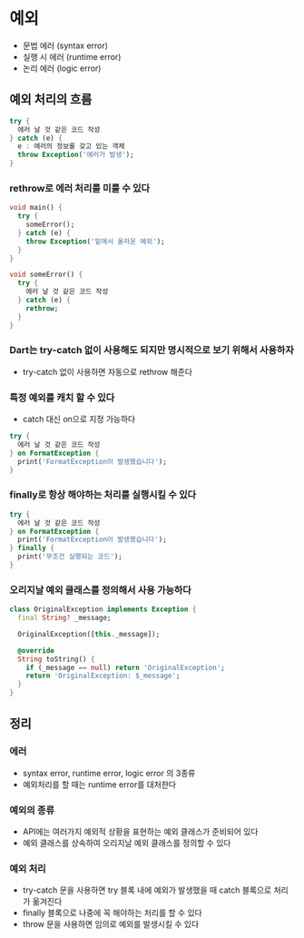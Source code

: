 # 예외

- 문법 에러 (syntax error)
- 실행 시 에러 (runtime error)
- 논리 에러 (logic error)

## 예외 처리의 흐름

```dart
try {
  에러 날 것 같은 코드 작성
} catch (e) {
  e : 에러의 정보를 갖고 있는 객체
  throw Exception('에러가 발생');
}
```

### rethrow로 에러 처리를 미룰 수 있다

```dart
void main() {
  try {
    someError();
  } catch (e) {
    throw Exception('밑에서 올라온 예외');
  }
}

void someError() {
  try {
    에러 날 것 같은 코드 작성
  } catch (e) {
    rethrow;
  }
}
```

### Dart는 try-catch 없이 사용해도 되지만 명시적으로 보기 위해서 사용하자

- try-catch 없이 사용하면 자동으로 rethrow 해준다

### 특정 예외를 캐치 할 수 있다

- catch 대신 on으로 지정 가능하다

```dart
try {
  에러 날 것 같은 코드 작성
} on FormatException {
  print('FormatException이 발생했습니다');
}
```

### finally로 항상 해야하는 처리를 실행시킬 수 있다

```dart
try {
  에러 날 것 같은 코드 작성
} on FormatException {
  print('FormatException이 발생했습니다');
} finally {
  print('무조건 실행되는 코드');
}
```

### 오리지날 예외 클래스를 정의해서 사용 가능하다

```dart
class OriginalException implements Exception {
  final String? _message;

  OriginalException([this._message]);

  @override
  String toString() {
    if (_message == null) return 'OriginalException';
    return 'OriginalException: $_message';
  }
}
```
## 정리
### 에러
- syntax error, runtime error, logic error 의 3종류
- 예외처리를 할 때는 runtime error를 대처한다

### 예외의 종류
- API에는 여러가지 예외적 상황을 표현하는 예외 클래스가 준비되어 있다
- 예외 클래스를 상속하여 오리지날 예외 클래스를 정의할 수 있다

### 예외 처리
- try-catch 문을 사용하면 try 블록 내에 예외가 발생했을 때 catch 블록으로 처리가 옮겨진다
- finally 블록으로 나중에 꼭 해야하는 처리를 할 수 있다
- throw 문을 사용하면 임의로 예외를 발생시킬 수 있다